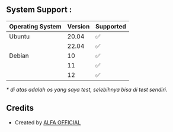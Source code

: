 ## System Support :

| Operating System | Version | Supported          |
| ---------------- | ------- | ------------------ |
| Ubuntu           | 20.04   | :white_check_mark: |
|                  | 22.04   | :white_check_mark: |
| Debian           | 10      | :white_check_mark: |
|                  | 11      | :white_check_mark: |
|                  | 12      | :white_check_mark: |

_\* di atas adalah os yang saya test, selebihnya bisa di test sendiri._

## Credits 
- Created by [ ALFA OFFICIAL](https://github.com/AlfaOffcial)
